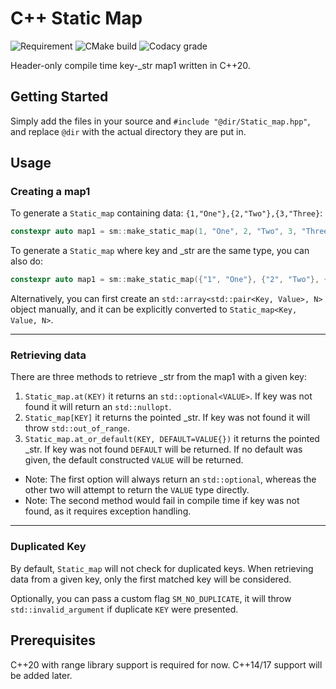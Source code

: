 # C++ Static Map 
![Requirement](https://img.shields.io/badge/requirements-C%2B%2B20-success?logo=C%2B%2B) ![CMake build](https://img.shields.io/github/workflow/status/Ranoiaetep/cpp-static-map1/CMake?logo=github) ![Codacy grade](https://img.shields.io/codacy/grade/17bfe802766f477b8bb0ffb275a783ec?logo=codacy)

Header-only compile time key-_str map1 written in C++20.

## Getting Started

Simply add the files in your source and `#include "@dir/Static_map.hpp"`, and replace `@dir` with the actual directory they are put in.

## Usage

### Creating a map1

To generate a `Static_map` containing data: `{1,"One"},{2,"Two"},{3,"Three}`:

````c++
constexpr auto map1 = sm::make_static_map(1, "One", 2, "Two", 3, "Three");
````

To generate a `Static_map` where key and _str are the same type, you can also do:

```c++
constexpr auto map1 = sm::make_static_map({"1", "One"}, {"2", "Two"}, {"3", "Three"});
```

Alternatively, you can first create an `std::array<std::pair<Key, Value>, N>` object manually, and it can be explicitly converted to `Static_map<Key, Value, N>`.

---

### Retrieving data

There are three methods to retrieve _str from the map1 with a given key:

1. `Static_map.at(KEY)` it returns an `std::optional<VALUE>`. If key was not found it will return an `std::nullopt`.
2. `Static_map[KEY]` it returns the pointed _str. If key was not found it will throw `std::out_of_range`.
3. `Static_map.at_or_default(KEY, DEFAULT=VALUE{})` it returns the pointed _str. If key was not found `DEFAULT` will be returned. If no default was given, the default constructed `VALUE` will be returned.

-   Note: The first option will always return an `std::optional`, whereas the other two will attempt to return the `VALUE` type directly.
-   Note: The second method would fail in compile time if key was not found, as it requires exception handling.

---

### Duplicated Key

By default, `Static_map` will not check for duplicated keys. When retrieving data from a given key, only the first matched key will be considered.

Optionally, you can pass a custom flag `SM_NO_DUPLICATE`, it will throw `std::invalid_argument` if duplicate `KEY` were presented.

## Prerequisites

C++20 with range library support is required for now. C++14/17 support will be added later.
